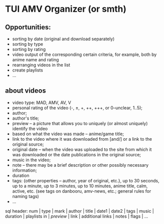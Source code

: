 # TUI AMV Organizer (or smth)

## Opportunities:
- sorting by date (original and download separately)
- sorting by type
- sorting by rating
- video output of the corresponding certain criteria, for example, both by anime name and rating
- rearranging videos in the list
- create playlists
- ...

## about videos
- video type: MAD, AMV, AV, V
- personal rating of the video (-, ±, +, ++, +++, or 0–unclear, 1..5);
- author;
- author's title;
- preview – a picture that allows you to uniquely (or almost uniquely) identify the video
- based on what the video was made – anime/game title;
- link to the video where it was downloaded from [and/] or a link to the original source;
- original date – when the video was uploaded to the site from which it was downloaded or the date publications in the original source;
- music in the video;
- note – there may be a brief description or other possibly necessary information;
- duration
- tags: {other properties – author, year of original, etc.}, up to 30 seconds, up to a minute, up to 3 minutes, up to 10 minutes, anime title, calm, active, etc. (see tags on danbooru, amv-news, etc.; general rules for naming tags)
- ...

sql header: num | type | mark | author | title | date1 | date2 | tags | music | duration | playlists in | *preview* | link | additional links | notes | flags | ...
